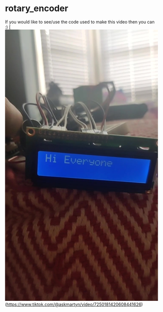 # rotary_encoder

If you would like to see/use the code used to make this video then you can :)
[![Rotary encoder example](https://raw.githubusercontent.com/askmartyn/rotary_encoder/main/hi_everyone.jpeg)(https://www.tiktok.com/@askmartyn/video/7250181420608441626)
